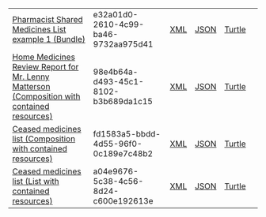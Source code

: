 <table class="list" width="100%">            
            <tr>
                <td><a href="Bundle-e32a01d0-2610-4c99-ba46-9732aa975d41.html">Pharmacist Shared Medicines List example 1 (Bundle)</a></td>
                <td>e32a01d0-2610-4c99-ba46-9732aa975d41</td>
                <td><a href="Bundle-e32a01d0-2610-4c99-ba46-9732aa975d41.xml.html">XML</a></td>
                <td><a href="Bundle-e32a01d0-2610-4c99-ba46-9732aa975d41.json.html">JSON</a></td>
                <td><a href="Bundle-e32a01d0-2610-4c99-ba46-9732aa975d41.ttl.html">Turtle</a></td>
                <td></td>
            </tr>
            <tr>
                <td><a href="Composition-98e4b64a-d493-45c1-8102-b3b689da1c15.html">Home Medicines Review Report for Mr. Lenny Matterson (Composition with contained resources)</a></td>
                <td>98e4b64a-d493-45c1-8102-b3b689da1c15</td>
                <td><a href="Composition-98e4b64a-d493-45c1-8102-b3b689da1c15.xml.html">XML</a></td>
                <td><a href="Composition-98e4b64a-d493-45c1-8102-b3b689da1c15.json.html">JSON</a></td>
                <td><a href="Composition-98e4b64a-d493-45c1-8102-b3b689da1c15.ttl.html">Turtle</a></td>
                <td></td>
            </tr>
            <tr>
                <td><a href="Composition-fd1583a5-bbdd-4d55-96f0-0c189e7c48b2.html">Ceased medicines list (Composition with contained resources)</a></td>
                <td>fd1583a5-bbdd-4d55-96f0-0c189e7c48b2</td>
                <td><a href="Composition-fd1583a5-bbdd-4d55-96f0-0c189e7c48b2.xml.html">XML</a></td>
                <td><a href="Composition-fd1583a5-bbdd-4d55-96f0-0c189e7c48b2.json.html">JSON</a></td>
                <td><a href="Composition-fd1583a5-bbdd-4d55-96f0-0c189e7c48b2.ttl.html">Turtle</a></td>
                <td></td>
            </tr>
            <tr>
                <td><a href="List-a04e9676-5c38-4c56-8d24-c600e192613e.html">Ceased medicines list (List with contained resources)</a></td>
                <td>a04e9676-5c38-4c56-8d24-c600e192613e</td>
                <td><a href="List-a04e9676-5c38-4c56-8d24-c600e192613e.xml.html">XML</a></td>
                <td><a href="List-a04e9676-5c38-4c56-8d24-c600e192613e.json.html">JSON</a></td>
                <td><a href="List-a04e9676-5c38-4c56-8d24-c600e192613e.ttl.html">Turtle</a></td>
                <td></td>
            </tr>
 </table>